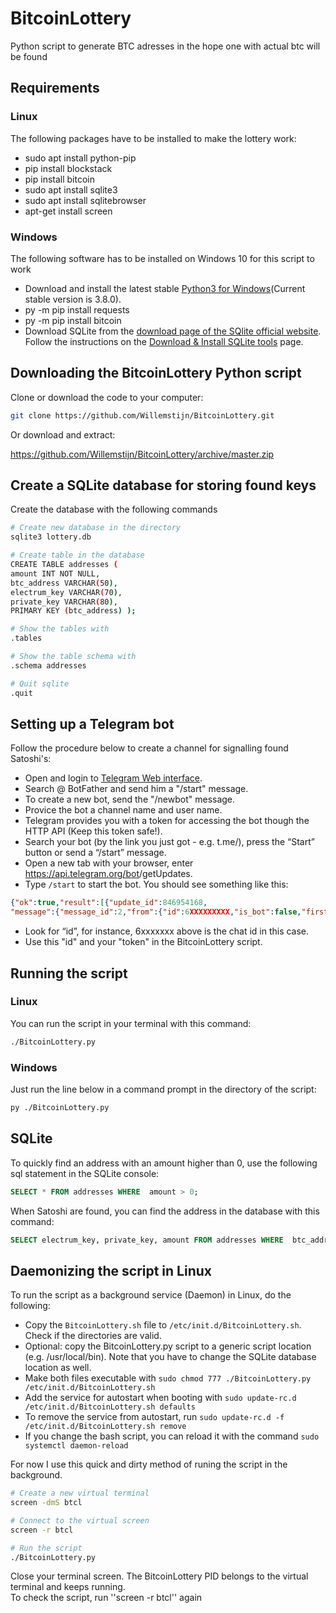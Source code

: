 # BitcoinLottery

Python script to generate BTC adresses in the hope one with actual btc will be found

## Requirements

### Linux

The following packages have to be installed to make the lottery work:

* sudo apt install python-pip
* pip install blockstack
* pip install bitcoin
* sudo apt install sqlite3
* sudo apt install sqlitebrowser
* apt-get install screen

### Windows

The following software has to be installed on Windows 10 for this script to work

* Download and install the latest stable [Python3 for Windows](https://www.python.org/downloads/windows/)(Current stable version is 3.8.0).
* py -m pip install requests
* py -m pip install bitcoin
* Download SQLite from the [download page of the SQlite official website](https://www.sqlite.org/download.html). Follow the instructions on the [Download & Install SQLite tools](https://www.sqlitetutorial.net/download-install-sqlite/) page.

## Downloading the BitcoinLottery Python script

Clone or download the code to your computer:

```bash
git clone https://github.com/Willemstijn/BitcoinLottery.git
```

Or download and extract:

https://github.com/Willemstijn/BitcoinLottery/archive/master.zip

## Create a SQLite database for storing found keys

Create the database with the following commands

```bash
# Create new database in the directory
sqlite3 lottery.db

# Create table in the database
CREATE TABLE addresses ( 
amount INT NOT NULL, 
btc_address VARCHAR(50), 
electrum_key VARCHAR(70), 
private_key VARCHAR(80), 
PRIMARY KEY (btc_address) );

# Show the tables with
.tables

# Show the table schema with
.schema addresses

# Quit sqlite
.quit
```

## Setting up a Telegram bot

Follow the procedure below to create a channel for signalling found Satoshi's:

* Open and login to [Telegram Web interface](https://web.telegram.org).
* Search @ BotFather and send him a "/start" message.
* To create a new bot, send the "/newbot" message.
* Provice the bot a channel name and user name.
* Telegram provides you with a token for accessing the bot though the HTTP API (Keep this token safe!).
* Search your bot (by the link you just got - e.g. t.me/<botname>), press the “Start” button or send a “/start” message.
* Open a new tab with your browser, enter https://api.telegram.org/bot<yourtoken>/getUpdates. 
* Type ``/start`` to start the bot. You should see something like this:

```json
{"ok":true,"result":[{"update_id":846954168,
"message":{"message_id":2,"from":{"id":6XXXXXXXXX,"is_bot":false,"first_name":"YourFirstName","username":"YourUserName","language_code":"nl"},"chat":{"id":6XXXXXXX,"first_name":"YourFirstName","username":"Yourname","type":"private"},"date":15267434115,"text":"/start","entities":[{"offset":0,"length":6,"type":"bot_command"}]}}]}
```

* Look for “id”, for instance, 6xxxxxxx above is the chat id in this case. 
* Use this "id" and your "token" in the BitcoinLottery script.

## Running the script

### Linux

You can run the script in your terminal with this command:

```bash
./BitcoinLottery.py
```

### Windows

Just run the line below in a command prompt in the directory of the script:

```bash
py ./BitcoinLottery.py
```

## SQLite

To quickly find an address with an amount higher than 0, use the following sql statement in the SQLite console:

```sql
SELECT * FROM addresses WHERE  amount > 0;
```

When Satoshi are found, you can find the address in the database with this command:

```sql
SELECT electrum_key, private_key, amount FROM addresses WHERE  btc_address = "<the address found>";
```

## Daemonizing the script in Linux

To run the script as a background service (Daemon) in Linux, do the following:

* Copy the ``BitcoinLottery.sh`` file to ``/etc/init.d/BitcoinLottery.sh``. Check if the directories are valid. 
* Optional: copy the BitcoinLottery.py script to a generic script location (e.g. /usr/local/bin). Note that you have to change the SQLite database location as well.
* Make both files executable with ``sudo chmod 777 ./BitcoinLottery.py /etc/init.d/BitcoinLottery.sh``
* Add the service for autostart when booting with ``sudo update-rc.d /etc/init.d/BitcoinLottery.sh defaults``
* To remove the service from autostart, run ``sudo update-rc.d -f /etc/init.d/BitcoinLottery.sh remove``
* If you change the bash script, you can reload it with the command ``sudo systemctl daemon-reload``

For now I use this quick and dirty method of runing the script in the background.

```bash
# Create a new virtual terminal
screen -dmS btcl

# Connect to the virtual screen
screen -r btcl

# Run the script
./BitcoinLottery.py
```

Close your terminal screen. The BitcoinLottery PID belongs to the virtual terminal and keeps running.  
To check the script, run ''screen -r btcl'' again
